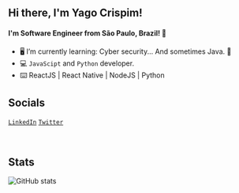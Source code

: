 ## Hi there, I'm Yago Crispim!
#### I'm Software Engineer from São Paulo, Brazil! 👋

- 🖥️ I’m currently learning: Cyber security... And sometimes Java. 👀
- 💻 ```JavaScipt``` and ```Python``` developer.
- ⌨️ ReactJS | React Native | NodeJS | Python
## Socials
<a href="https://www.linkedin.com/in/yago-crispim-66b01619b/" target="blank" rel="noopener noreferrer">```LinkedIn```</a>
<a href="https://twitter.com/Souza_R96" target="blank" rel="noopener noreferrer">```Twitter```</a>

<br />

## Stats 

![GitHub stats](https://github-readme-stats.vercel.app/api?username=YagoCrispim&show_icons=true)
